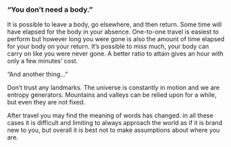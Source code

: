 ### “You don’t need a body.”

It is possible to leave a body, go elsewhere, and then return. Some time will have elapsed for the body in your absence. One-to-one travel is easiest to perform but however long you were gone is also the amount of time elapsed for your body on your return. It’s possible to miss much, your body can carry on like you were never gone. A better ratio to attain gives an hour with only a few minutes’ cost. 

“And another thing...”

Don’t trust any landmarks. The universe is constantly in motion and we are entropy generators. Mountains and valleys can be relied upon for a while, but even they are not fixed. 

After travel you may find the meaning of words has changed. in all these cases it is difficult and limiting to always approach the world as if it is brand new to you, but overall it is best not to make assumptions about where you are. 